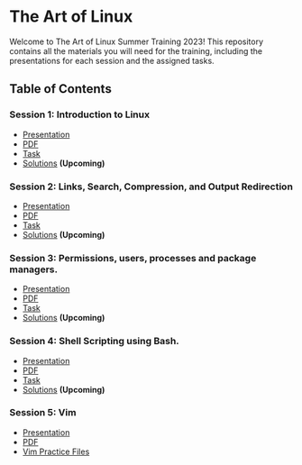 # The Art of Linux

Welcome to The Art of Linux Summer Training 2023! This repository contains all the materials you will need for the training, including the presentations for each session and the assigned tasks. 

## Table of Contents

### Session 1: Introduction to Linux

- [Presentation](https://docs.google.com/presentation/d/1pJOu4AjdnAeFMqPGfYW4uaYPFiBUgfRmcei7-JBS70c/edit?usp=sharing)
- [PDF](Session1/Session1.pdf)
- [Task](Session1/README.md)
- [Solutions]() **(Upcoming)**


### Session 2: Links, Search, Compression, and Output Redirection

- [Presentation](https://docs.google.com/presentation/d/1mBhec4oLBWfpzH15E12YuR_c06YrbtYvM_JOwIp50KA/edit?usp=sharing)
- [PDF](Session2/Session2.pdf)
- [Task](Session2/README.md)
- [Solutions]() **(Upcoming)**


### Session 3: Permissions, users, processes and package managers.

- [Presentation](https://docs.google.com/presentation/d/1Bzv4We-uCLlVqjaYY9D5DP_RrLLe8irJFpPxw-Sx9eM/edit?usp=sharing)
- [PDF](Session3/Session-3.pdf)
- [Task](Session3/README.md)
- [Solutions]() **(Upcoming)**


### Session 4: Shell Scripting using Bash.

- [Presentation](https://docs.google.com/presentation/d/1Bcl4rX0QYAE642eQHPoTc0hcFswZqCL3RYieiTjxpbk/edit?usp=sharing)
- [PDF](Session4/Session4.pdf)
- [Task](Session4/README.md)
- [Solutions]() **(Upcoming)**


### Session 5: Vim

- [Presentation](https://docs.google.com/presentation/d/1-l-Aiza5BeVF_1Qt39uy8syCg6IKUpLTBWLV680pmo0/edit?usp=sharing)
- [PDF](Session5/Session5.pdf)
- [Vim Practice Files](/home/ahmed/repos/osc/The-Art-of-Linux-23/Session5/vim-practice.tar.gz)